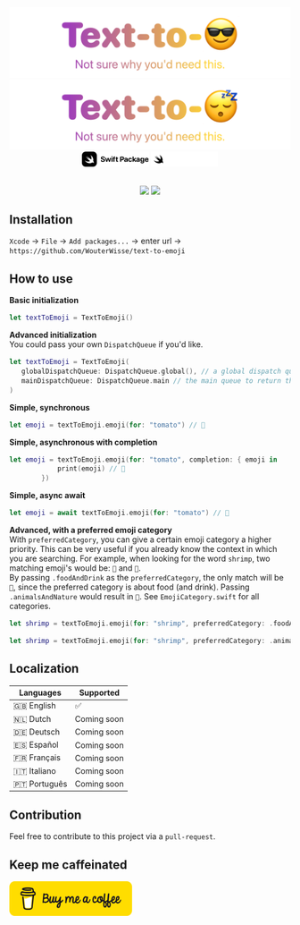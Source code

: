 <div align="center">
   <img width="600" src=".github/assets/logo-light@2x.png?raw=true#gh-light-mode-only" alt="Text To Emoji - Logo">
   <img width="600" src=".github/assets/logo-dark@2x.png?raw=true#gh-dark-mode-only" alt="Text To Emoji - Logo">
</div>

<div align="center">
   <img width="120" src=".github/assets/github-swift-package-logo-light@2x.png?raw=true#gh-light-mode-only" alt="Text To Emoji - Logo">
   <img width="120" src=".github/assets/github-swift-package-logo-dark@2x.png?raw=true#gh-dark-mode-only" alt="Text To Emoji - Logo">
</div>

<br />

<p align="center">
   <img src="https://github.com/WouterWisse/text-to-emoji/actions/workflows/main.yml/badge.svg">
   <a href="https://www.twitter.com/wouterwisse" target="_blank">
      <img src="https://img.shields.io/badge/contact%20-@wouterwisse-blue.svg">
   </a>
</p>

## Installation
`Xcode` → `File` → `Add packages...` → enter url → `https://github.com/WouterWisse/text-to-emoji`

## How to use
**Basic initialization**<br />
```swift
let textToEmoji = TextToEmoji()
```

**Advanced initialization**<br />
You could pass your own `DispatchQueue` if you'd like.
```swift
let textToEmoji = TextToEmoji(
   globalDispatchQueue: DispatchQueue.global(), // a global dispatch queue to do the heavy lifting
   mainDispatchQueue: DispatchQueue.main // the main queue to return the emoji on
)
```

**Simple, synchronous**<br />
```swift
let emoji = textToEmoji.emoji(for: "tomato") // 🍅
```

**Simple, asynchronous with completion**<br />
```swift
let emoji = textToEmoji.emoji(for: "tomato", completion: { emoji in
            print(emoji) // 🍅
        })
```

**Simple, async await**<br />
```swift
let emoji = await textToEmoji.emoji(for: "tomato") // 🍅
```

**Advanced, with a preferred emoji category**<br />
With `preferredCategory`, you can give a certain emoji category a higher priority. This can be very useful if you already know the context in which you are searching. For example, when looking for the word `shrimp`, two matching emoji's would be: `🦐` and `🍤`.<br/>
By passing `.foodAndDrink` as the `preferredCategory`, the only match will be `🍤`, since the preferred category is about food (and drink). Passing `.animalsAndNature` would result in `🦐`. See `EmojiCategory.swift` for all categories.
```swift
let shrimp = textToEmoji.emoji(for: "shrimp", preferredCategory: .foodAndDrink) // 🍤
```
```swift
let shrimp = textToEmoji.emoji(for: "shrimp", preferredCategory: .animalsAndNature) // 🦐
```

## Localization
| Languages    | Supported   |
|--------------|-------------|
| 🇬🇧 English   | ✅          |
| 🇳🇱 Dutch     | Coming soon |
| 🇩🇪 Deutsch   | Coming soon |
| 🇪🇸 Español   | Coming soon |
| 🇫🇷 Français  | Coming soon |
| 🇮🇹 Italiano  | Coming soon |
| 🇵🇹 Português | Coming soon |

## Contribution
Feel free to contribute to this project via a `pull-request`.

## Keep me caffeinated
   <a href="https://www.buymeacoffee.com/wouterwisse" target="_blank">
      <img width="220" src=".github/assets/bmc-button.png" alt="Buy me a Coffee">
   </a>
